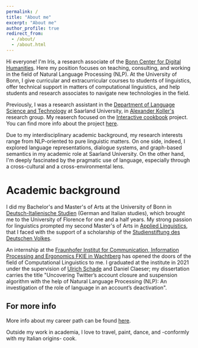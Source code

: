 ```yaml
---
permalink: /
title: "About me"
excerpt: "About me"
author_profile: true
redirect_from: 
  - /about/
  - /about.html
---
```


Hi everyone!
I'm Iris, a research associate of the [Bonn Center for Digital Humanities](https://www.bcdh.uni-bonn.de/de). Here my position focuses on teaching, consulting, and working in the field of Natural Language Processing (NLP). At the University of Bonn, I give curricular and extracurricular courses to students of linguistics, offer technical support in matters of computational linguistics, and help students and research associates to navigate new technologies in the field. 


Previously, I was a research assistant in the [Department of Language Science and Technology](https://www.uni-saarland.de/en/department/lst.html) at Saarland University, in [Alexander Koller's](https://www.coli.uni-saarland.de/~koller/) research group. My reaserch focused on the [Interactive cookbook](https://github.com/interactive-cookbook) project. You can find more info about the project [here](https://saarland-informatics-campus.de/en/piece-of-news/interactive-cookbook/).

Due to my interdisciplinary academic background, my research interests range from  NLP-oriented to pure linguistic matters. On one side, indeed, I explored language representations, dialogue systems, and graph-based semantics in my academic role at Saarland University. On the other hand, I'm deeply fascinated by the pragmatic use of language, especially through a cross-cultural and a cross-environmental lens.


Academic background
======
I did my Bachelor's and Master's of Arts at the University of Bonn in [Deutsch-Italienische Studien](https://www.deutsch-italienische-studien.uni-bonn.de/) (German and Italian studies), which brought me to the University of Florence for one and a half years. My strong passion for linguistics prompted my second Master's of Arts in [Applied Linguistics](https://www.uni-bonn.de/en/studying/degree-programs/degree-programs-a-z/applied-linguistics-ma), that I faced with the support of a scholarship of the [Studienstiftung des Deutschen Volkes](https://www.studienstiftung.de/). 

An internship at the [Fraunhofer Institut for Communication, Information Processing and Ergonomics FKIE in Wachtberg](https://www.fkie.fraunhofer.de/) has opened the doors of the field of Computational Linguistics to me. I graduated at the institute in 2021 under the supervision of [Ulrich Schade](https://www.fraunhofer-innovisions.de/experten/ulrich-schade/) and Daniel Claeser; my dissertation carries the title "Uncovering Twitter’s account closure and suspension algorithm with the help of Natural Language Processing (NLP): An investigation of the role of language in an account’s deactivation".


For more info
------
More info about my career path can be found [here](https://www.linkedin.com/in/iris-ferrazzo-6bbb0518b/).

Outside my work in academia, I love to travel, paint, dance, and -conformly with my Italian origins- cook. 


